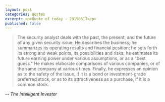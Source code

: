 ```yaml
---
layout: post
categories: quotes
excerpt: <p>Quote of today - 20150617</p>
published: false
---
```


>The security analyst deals with the past, the present, and the future of any given security issue. He describes the business; he summarizes its operating results and financial position; he sets forth its strong and weak points, its possibilities and risks; he estimates its future earning power under various assumptions, or as a "best guess." He makes elaborate comparisons of various companies, or of the same company at various times. Finally, he expresses an opinion as to the safety of the issue, if it is a bond or investment-grade preferred stock, or as to its attractiveness as a purchase, if it is a common stock.

-- _The Intelligent Investor_

